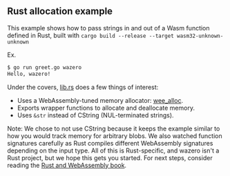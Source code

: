 ## Rust allocation example

This example shows how to pass strings in and out of a Wasm function defined
in Rust, built with `cargo build --release --target wasm32-unknown-unknown`

Ex.
```bash
$ go run greet.go wazero
Hello, wazero!
```

Under the covers, [lib.rs](testdata/src/lib.rs) does a few things of interest:
* Uses a WebAssembly-tuned memory allocator: [wee_alloc](https://github.com/rustwasm/wee_alloc).
* Exports wrapper functions to allocate and deallocate memory.
* Uses `&str` instead of CString (NUL-terminated strings).

Note: We chose to not use CString because it keeps the example similar to how
you would track memory for arbitrary blobs. We also watched function signatures
carefully as Rust compiles different WebAssembly signatures depending on the
input type. All of this is Rust-specific, and wazero isn't a Rust project, but
we hope this gets you started. For next steps, consider reading the
[Rust and WebAssembly book](https://rustwasm.github.io/docs/book/).
